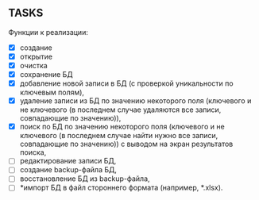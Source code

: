  ## TASKS

 Функции к реализации:
- [x] создание
- [x] открытие
- [x] очистка
- [x] сохранение БД
- [x] добавление новой записи в БД (с проверкой уникальности по ключевым полям),
- [x] удаление записи из БД по значению некоторого поля (ключевого и не ключевого (в последнем случае удаляются все записи, совпадающие по значению)),
- [x] поиск по БД по значению некоторого поля (ключевого и не ключевого (в последнем случае найти нужно все записи, совпадающие по значению)) с выводом на экран результатов поиска,
- [ ] редактирование записи БД,
- [ ] создание backup-файла БД,
- [ ] восстановление БД из backup-файла,
- [ ] *импорт БД в файл стороннего формата (например, *.xlsx).

